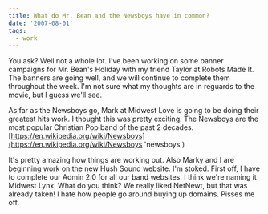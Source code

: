 ```yaml
---
title: What do Mr. Bean and the Newsboys have in common?
date: '2007-08-01'
tags:
  - work
---
```


You ask? Well not a whole lot. I've been working on some banner campaigns for Mr. Bean's Holiday with my friend Taylor at Robots Made It. The banners are going well, and we will continue to complete them throughout the week. I'm not sure what my thoughts are in reguards to the movie, but I guess we'll see.

As far as the Newsboys go, Mark at Midwest Love is going to be doing their greatest hits work. I thought this was pretty exciting. The Newsboys are the most popular Christian Pop band of the past 2 decades. [https://en.wikipedia.org/wiki/Newsboys](https://en.wikipedia.org/wiki/Newsboys 'newsboys')

It's pretty amazing how things are working out. Also Marky and I are beginning work on the new Hush Sound website. I'm stoked. First off, I have to complete our Admin 2.0 for all our band websites. I think we're naming it Midwest Lynx. What do you think? We really liked NetNewt, but that was already taken! I hate how people go around buying up domains. Pisses me off.
